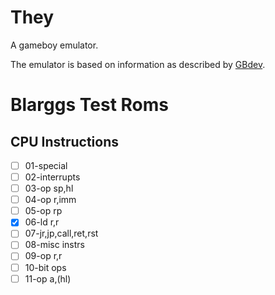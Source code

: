 # They

A gameboy emulator.

The emulator is based on information as described by [GBdev](https://gbdev.io).

# Blarggs Test Roms

## CPU Instructions

- [ ] 01-special
- [ ] 02-interrupts
- [ ] 03-op sp,hl
- [ ] 04-op r,imm
- [ ] 05-op rp
- [x] 06-ld r,r
- [ ] 07-jr,jp,call,ret,rst
- [ ] 08-misc instrs
- [ ] 09-op r,r
- [ ] 10-bit ops
- [ ] 11-op a,(hl)